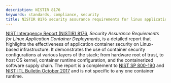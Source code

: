 ```yaml
---
description: NISTIR 8176
keywords: standards, compliance, security
title: NISTIR 8176 security assurance requirements for linux application container deployments
---
```


[NIST Interagency Report (NISTIR)
8176](https://csrc.nist.gov/publications/detail/nistir/8176/final), *Security
Assurance Requiements for Linux Application Container Deployments*, is a
detailed report that highlights the effectiveness of application container
security on Linux-based infrastructure. It demonstrates the use of container
security configurations at various layers of the stack; from hardware root of
trust, to host OS kernel, container runtime configuration, and the containerized
software supply chain. The report is a complement to [NIST SP
800-190](800_190.md) and [NIST ITL Bulletin October 2017](itl_october2017.md)
and is not specific to any one container runtime.
